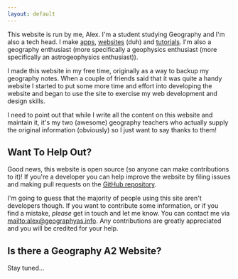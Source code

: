 ```yaml
---
layout: default
---
```


This website is run by me, Alex. I'm a student studying Geography and I'm also a tech head. I make [apps](https://github.com/alexjohnj), [websites](http://alexj.me) (duh) and [tutorials](http://simplecode.me). I'm also a geography enthusiast (more specifically a geophysics enthusiast (more specifically an astrogeophysics enthusiast)). 

I made this website in my free time, originally as a way to backup my geography notes. When a couple of friends said that it was quite a handy website I started to put some more time and effort into developing the website and began to use the site to exercise my web development and design skills.

I need to point out that while I write all the content on this website and maintain it, it's my two (awesome) geography teachers who actually supply the original information (obviously) so I just want to say thanks to them! 

## Want To Help Out?

Good news, this website is open source (so anyone can make contributions to it)! If you're a developer you can help improve the website by filing issues and making pull requests on the [GitHub repository](https://github.com/alexjohnj/geographyas). 

I'm going to guess that the majority of people using this site aren't developers though. If you want to contribute some information, or if you find a mistake, *please* get in touch and let me know. You can contact me via <mailto:alex@geographyas.info>. Any contributions are greatly appreciated and you will be credited for your help.

## Is there a Geography A2 Website?

Stay tuned...